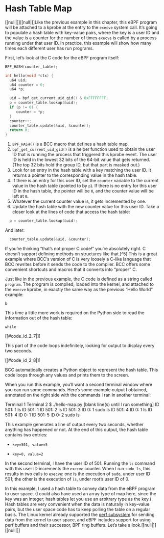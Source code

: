 # Hash Table Map

[[null|]][[null|]]Like the previous example in this chapter, this eBPF program will be attached to a kprobe at the entry to the `execve` system call. It’s going to populate a hash table with key–value pairs, where the key is a user ID and the value is a counter for the number of times `execve` is called by a process running under that user ID. In practice, this example will show how many times each different user has run programs.

First, let’s look at the C code for the eBPF program itself:

```c
BPF_HASH(counter_table);                                     

int hello(void *ctx) {
  u64 uid;                                                  
  u64 counter = 0;
  u64 *p;

  uid = bpf_get_current_uid_gid() & 0xFFFFFFFF;              
  p = counter_table.lookup(&uid);                            
  if (p != 0) {                                              
     counter = *p;
  }
  counter++;                                                 
  counter_table.update(&uid, &counter);                      
  return 0;
}
```
1. `BPF_HASH()` is a BCC macro that defines a hash table map.
2. `bpf_get_current_uid_gid()` is a helper function used to obtain the user ID that is running the process that triggered this kprobe event. The user ID is held in the lowest 32 bits of the 64-bit value that gets returned. (The top 32 bits hold the group ID, but that part is masked out.)
3. Look for an entry in the hash table with a key matching the user ID. It returns a pointer to the corresponding value in the hash table.
4. If there is an entry for this user ID, set the `counter` variable to the current value in the hash table (pointed to by `p`). If there is no entry for this user ID in the hash table, the pointer will be `0`, and the counter value will be left at `0`.
5. Whatever the current counter value is, it gets incremented by one.
6. Update the hash table with the new counter value for this user ID.
Take a closer look at the lines of code that access the hash table:
```c
  p = counter_table.lookup(&uid);
```

And later:
```c
  counter_table.update(&uid, &counter);

```

If you’re thinking “that’s not proper C code!” you’re absolutely right. C doesn’t support defining methods on structures like that.[^5] This is a great example where BCC’s version of C is very loosely a C-like language that BCC rewrites before it sends the code to the compiler. BCC offers some convenient shortcuts and macros that it converts into “proper” C.

Just like in the previous example, the C code is defined as a string called `program`. The program is compiled, loaded into the kernel, and attached to the `execve` kprobe, in exactly the same way as the previous “Hello World” example:

    b

This time a little more work is required on the Python side to read the information out of the hash table:

    while

[[#code_id_2_7|]]

This part of the code loops indefinitely, looking for output to display every two seconds.

[[#code_id_2_8|]]

BCC automatically creates a Python object to represent the hash table. This code loops through any values and prints them to the screen.

When you run this example, you’ll want a second terminal window where you can run some commands. Here’s some example output I obtained, annotated on the right side with the commands I ran in another terminal:

Terminal 1                          Terminal 2
$ ./hello-map.py 
                                    \[blank line(s) until I run something\]
ID 501: 1                           ls 
ID 501: 1
ID 501: 2                           ls
ID 501: 3       ID 0: 1             sudo ls
ID 501: 4       ID 0: 1             ls
ID 501: 4       ID 0: 1
ID 501: 5       ID 0: 2             sudo ls

This example generates a line of output every two seconds, whether anything has happened or not. At the end of this output, the hash table contains two entries:

*   `key=501, value=5`
    
*   `key=0, value=2`
    

In the second terminal, I have the user ID of 501. Running the `ls` command with this user ID increments the `execve` counter. When I run `sudo ls`, this results in two calls to `execve`: one is the execution of `sudo`, under user ID 501; the other is the execution of `ls`, under root’s user ID of 0.

In this example, I used a hash table to convey data from the eBPF program to user space. (I could also have used an array type of map here, since the key was an integer; hash tables let you use an arbitrary type as the key.) Hash tables are very convenient when the data is naturally in key–value pairs, but the user space code has to keep polling the table on a regular basis. The Linux kernel already supported the [perf subsystem](https://oreil.ly/nTvvH) for sending data from the kernel to user space, and eBPF includes support for using perf buffers and their successor, BPF ring buffers. Let’s take a look.[[null|]][[null|]]